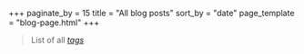 +++
paginate_by = 15
title = "All blog posts"
sort_by = "date"
page_template = "blog-page.html"
+++

> List of all *[tags](/tags)*